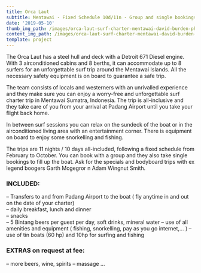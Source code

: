 ```yaml
---
title: Orca Laut
subtitle: Mentawai - Fixed Schedule 10d/11n - Group and single bookings
date: '2019-05-10'
thumb_img_path: /images/orca-laut-surf-charter-mentawai-david-burden-photo-14.jpg
content_img_path: /images/orca-laut-surf-charter-mentawai-david-burden-photo-17.jpg
template: project
---
```

The Orca Laut has a steel hull and deck with a Detroit 671 Diesel engine. With 3 airconditioned cabins and 8 berths, it can accommodate up to 8 surfers for an unforgettable surf trip around the Mentawai Islands. All the necessary safety equipment is on board to guarantee a safe trip.

The team consists of locals and westerners with an unrivalled experience and they make sure you can enjoy a worry-free and unforgettable surf charter trip in Mentawai Sumatra, Indonesia. The trip is all-inclusive and they take care of you from your arrival at Padang Airport until you take your flight back home.

In between surf sessions you can relax on the sundeck of the boat or in the airconditioned living area with an entertainment corner. There is equipment on board to enjoy some snorkelling and fishing.

The trips are 11 nights / 10 days all-included, following a fixed schedule from February to October. You can book with a group and they also take single bookings to fill up the boat. Ask for the specials and bodyboard trips with ex legend boogers Garth Mcgegror n Adam Wingnut Smith.

### INCLUDED:

– Transfers to and from Padang Airport to the boat ( fly anytime in and out on the date of your charter)\
– daily breakfast, lunch and dinner\
– snacks \
– 5 Bintang beers per guest per day, soft drinks, mineral water
– use of all amenities and equipment ( fishing, snorkelling, pay as you go internet,… )
– use of tin boats (60 hp) and 10hp for surfing and fishing

### EXTRAS on request at fee:

– more beers, wine, spirits – massage
…
